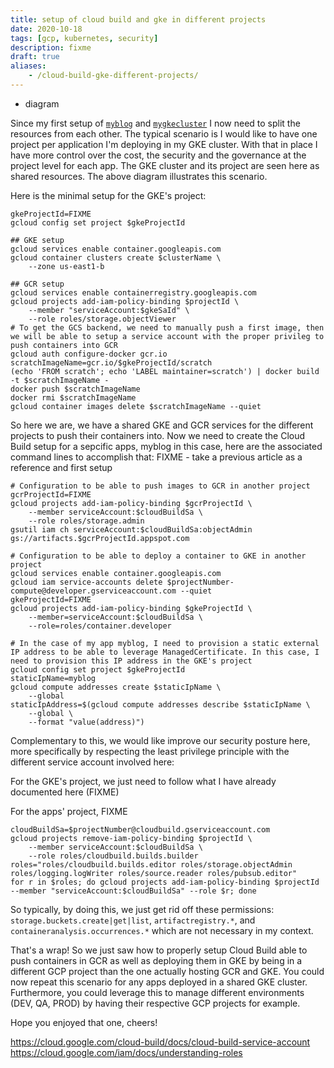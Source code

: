 ```yaml
---
title: setup of cloud build and gke in different projects
date: 2020-10-18
tags: [gcp, kubernetes, security]
description: fixme
draft: true
aliases:
    - /cloud-build-gke-different-projects/
---
```

+ diagram

Since my first setup of [`myblog`]() and [`mygkecluster`](https://github.com/mathieu-benoit/mygkecluster) I now need to split the resources from each other. The typical scenario is I would like to have one project per application I'm deploying in my GKE cluster. With that in place I have more control over the cost, the security and the governance at the project level for each app. The GKE cluster and its project are seen here as shared resources. The above diagram illustrates this scenario.

Here is the minimal setup for the GKE's project:
```
gkeProjectId=FIXME
gcloud config set project $gkeProjectId

## GKE setup
gcloud services enable container.googleapis.com
gcloud container clusters create $clusterName \
    --zone us-east1-b

## GCR setup
gcloud services enable containerregistry.googleapis.com
gcloud projects add-iam-policy-binding $projectId \
    --member "serviceAccount:$gkeSaId" \
    --role roles/storage.objectViewer
# To get the GCS backend, we need to manually push a first image, then we will be able to setup a service account with the proper privileg to push containers into GCR
gcloud auth configure-docker gcr.io
scratchImageName=gcr.io/$gkeProjectId/scratch
(echo 'FROM scratch'; echo 'LABEL maintainer=scratch') | docker build -t $scratchImageName -
docker push $scratchImageName
docker rmi $scratchImageName
gcloud container images delete $scratchImageName --quiet
```

So here we are, we have a shared GKE and GCR services for the different projects to push their containers into. Now we need to create the Cloud Build setup for a sepcific apps, myblog in this case, here are the associated command lines to accomplish that:
FIXME - take a previous article as a reference and first setup
```
# Configuration to be able to push images to GCR in another project
gcrProjectId=FIXME
gcloud projects add-iam-policy-binding $gcrProjectId \
    --member serviceAccount:$cloudBuildSa \
    --role roles/storage.admin
gsutil iam ch serviceAccount:$cloudBuildSa:objectAdmin gs://artifacts.$gcrProjectId.appspot.com

# Configuration to be able to deploy a container to GKE in another project
gcloud services enable container.googleapis.com
gcloud iam service-accounts delete $projectNumber-compute@developer.gserviceaccount.com --quiet
gkeProjectId=FIXME
gcloud projects add-iam-policy-binding $gkeProjectId \
    --member=serviceAccount:$cloudBuildSa \
    --role=roles/container.developer

# In the case of my app myblog, I need to provision a static external IP address to be able to leverage ManagedCertificate. In this case, I need to provision this IP address in the GKE's project
gcloud config set project $gkeProjectId
staticIpName=myblog
gcloud compute addresses create $staticIpName \
    --global
staticIpAddress=$(gcloud compute addresses describe $staticIpName \
    --global \
    --format "value(address)")
```

Complementary to this, we would like improve our security posture here, more specifically by respecting the least privilege principle with the different service account involved here:

For the GKE's project, we just need to follow what I have already documented here (FIXME)

For the apps' project, FIXME
```
cloudBuildSa=$projectNumber@cloudbuild.gserviceaccount.com
gcloud projects remove-iam-policy-binding $projectId \
    --member serviceAccount:$cloudBuildSa \
    --role roles/cloudbuild.builds.builder
roles="roles/cloudbuild.builds.editor roles/storage.objectAdmin roles/logging.logWriter roles/source.reader roles/pubsub.editor"
for r in $roles; do gcloud projects add-iam-policy-binding $projectId --member "serviceAccount:$cloudBuildSa" --role $r; done
```
So typically, by doing this, we just get rid off these permissions: `storage.buckets.create|get|list`, `artifactregistry.*`, and `containeranalysis.occurrences.*` which are not necessary in my context.

That's a wrap! So we just saw how to properly setup Cloud Build able to push containers in GCR as well as deploying them in GKE by being in a different GCP project than the one actually hosting GCR and GKE. You could now repeat this scenario for any apps deployed in a shared GKE cluster. Furthermore, you could leverage this to manage different environments (DEV, QA, PROD) by having their respective GCP projects for example.

Hope you enjoyed that one, cheers!

https://cloud.google.com/cloud-build/docs/cloud-build-service-account
https://cloud.google.com/iam/docs/understanding-roles